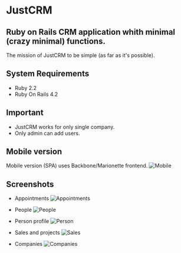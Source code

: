 # JustCRM

## Ruby on Rails CRM application whith minimal (crazy minimal) functions.

The mission of JustCRM to be simple (as far as it's possible).

## System Requirements
  * Ruby 2.2
  * Ruby On Rails 4.2

## Important
  * JustCRM works for only single company. 
  * Only admin can add users.

## Mobile version
Mobile version (SPA) uses Backbone/Marionette frontend.
![Mobile](https://cloud.githubusercontent.com/assets/14085661/12002572/f09c6b98-ab09-11e5-81e4-8b1834f955a2.png)

## Screenshots
  * Appointments
![Appointments](https://cloud.githubusercontent.com/assets/14085661/9677647/4b33be62-52e5-11e5-989c-9c7c0b1037aa.jpg)

  * People
![People](https://cloud.githubusercontent.com/assets/14085661/9677661/71410b5a-52e5-11e5-93f6-dc5438f68098.jpg)

  * Person profile
![Person](https://cloud.githubusercontent.com/assets/14085661/9677662/736b39b4-52e5-11e5-9534-be9b49489c2e.jpg)

  * Sales and projects
![Sales](https://cloud.githubusercontent.com/assets/14085661/9677664/767b4b1c-52e5-11e5-9103-c8baabe9a0a4.jpg)
  
  * Companies
![Companies](https://cloud.githubusercontent.com/assets/14085661/9677660/6e1e546e-52e5-11e5-87b9-3f42c5601834.jpg)